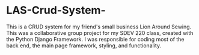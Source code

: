 # LAS-Crud-System-
This is a CRUD system for my friend's small business Lion Around Sewing. This was a collaborative group project for my SDEV 220 class, created with the Python Django Framework. I was responsible for coding most of the back end, the main page framework, styling, and functionality. 
